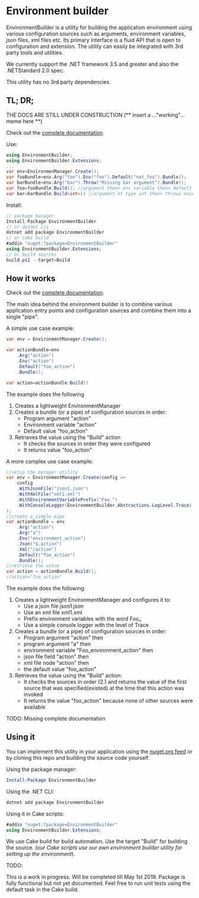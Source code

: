 # Environment builder

EnvironmentBuilder is a utility for building the application environment using various configuration sources such as arguments, environment variables, json files, xml files etc. Its primary interface is a fluid API that is open to configuration and extension. The utility can easily be integrated with 3rd party tools and utilities.

We currently support the .NET framework 3.5 and greater and also the .NETStandard 2.0 spec.

This utility has no 3rd party dependencies.

## TL; DR;

THE DOCS ARE STILL UNDER CONSTRUCTION (\*\* insert a ..."working"... meme here \*\*)

Check out the [complete documentation](docs/DOCUMENTATION.md).

Use:
``` csharp
using EnvironmentBuilder;
using EnvironmentBuilder.Extensions;
...
var env=EnvironmenManager.Create();
var fooBundle=env.Arg("foo").Env("foo").Default("not_foo").Bundle();
var barBundle=env.Arg("bar").Throw("Missing bar argument").Bundle();
var foo=fooBundle.Build(); //argument then> env variable then> default value
var bar=barBundle.Build<int>() //argument of type int then> throws exception
```
Install:
```csharp
// package manager
Install-Package EnvironmentBuilder
// or dotnet cli
dotnet add package EnvironmentBuilder
// or cake build
#addin "nuget:?package=EnvironmentBuilder"
using EnvironmentBuilder.Extensions;
// or build sources
build.ps1 --target=Build
```

## How it works

Check out the [complete documentation](docs/DOCUMENTATION.md).

The main idea behind the environment builder is to combine various application entry points and configuration sources and combine them into a single "pipe".

A simple use case example:
```csharp
var env = EnvironmentManager.Create();

var actionBundle=env
    .Arg("action")
    .Env("action")
    .Default("foo_action")
    .Bundle();

var action=actionBundle.Build()
```
The example does the following
1. Creates a lightweight EnvironmentManager
2. Creates a bundle (or a pipe) of configuration sources in order:
   - Program argument "action"
   - Environment variable "action"
   - Default value "foo_action"
3. Retrieves the value using the "Build" action
   - It checks the sources in order they were configured
   - It returns value "foo_action"

A more complex use case example:
```csharp
//setup the manager utility
var env = EnvironmentManager.Create(config =>
    config
    .WithJsonFile("json1.json")
    .WithXmlFile("xml1.xml")
    .WithEnvironmentVariablePrefix("Foo_")
    .WithConsoleLogger(EnvironmentBuilder.Abstractions.LogLevel.Trace)
);
//create a simple pipe
var actionBundle = env
    .Arg("action")
    .Arg("a")
    .Env("environment_action")
    .Json("$.action")
    .Xml("/action")
    .Default("foo_action")
    .Bundle();
//retrieve the value
var action = actionBundle.Build();
//action="foo_action"
```
The example does the following
1. Creates a lightweight EnvironmentManager and configures it to:
   - Use a json file json1.json
   - Use an xml file xml1.xml
   - Prefix environment variables with the word Foo_
   - Use a simple console logger with the level of Trace
2. Creates a bundle (or a pipe) of configuration sources in order:
   - Program argument "action" then
   - program argument "a" then
   - environment variable "Foo_environment_action" then
   - json file field "action" then
   - xml file node "action" then
   - the default value "foo_action"
3. Retrieves the value using the "Build" action:
   - It checks the sources in order (2.) and returns the value of the first source that was specified(existed) at the time that this action was invoked
   - It returns the value "foo_action" because none of other sources were available


TODO: Missing complete documentation

## Using it
You can implement this utility in your application using the [nuget.org feed](https://www.nuget.org/packages/EnvironmentBuilder/) or by cloning this repo and building the source code yourself.

Using the package manager:
```powershell
Install-Package EnvironmentBuilder
```

Using the .NET CLI:
```bash
dotnet add package EnvironmentBuilder
```

Using it in Cake scripts:
```csharp
#addin "nuget:?package=EnvironmentBuilder"
using EnvironmentBuilder.Extensions;
```

We use Cake build for build automation. Use the target "Build" for building the source. (*our Cake scripts use our own environment builder utility for setting up the environment*).

TODO:

This is a work in progress. Will be completed till May 1st 2019. Package is fully functional but not yet documented. Feel free to run unit tests using the default task in the Cake build.